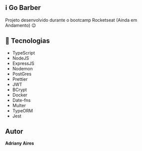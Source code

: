 ## :information_source: Go Barber
Projeto desenvolvido durante o bootcamp Rocketseat (Ainda em Andamento) :wink:
 
 
## :rocket: Tecnologias 
 
* TypeScript
* NodeJS
* ExpressJS
* Nodemon
* PostGres
* Prettier
* JWT
* BCrypt
* Docker
* Date-fns
* Multer
* TypeORM
* Jest


## Autor
 
**Adriany Aires** 
